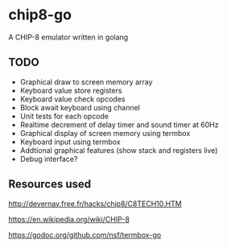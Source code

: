 # chip8-go
A CHIP-8 emulator written in golang

## TODO

* Graphical draw to screen memory array
* Keyboard value store registers
* Keyboard value check opcodes
* Block await keyboard using channel
* Unit tests for each opcode
* Realtime decrement of delay timer and sound timer at 60Hz
* Graphical display of screen memory using termbox
* Keyboard input using termbox
* Addtional graphical features (show stack and registers live)
* Debug interface?

## Resources used

http://devernay.free.fr/hacks/chip8/C8TECH10.HTM

https://en.wikipedia.org/wiki/CHIP-8

https://godoc.org/github.com/nsf/termbox-go
